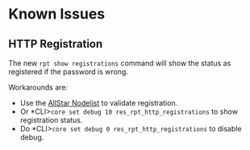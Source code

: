 # Known Issues

## HTTP Registration

The new `rpt show registrations` command will show the status as registered if the password is wrong.

Workarounds are:

- Use the [AllStar Nodelist](https://allstarlink.org/nodelist) to validate registration.
- Or *CLI>`core set debug 10 res_rpt_http_registrations` to show registration status.
- Do *CLI>`core set debug 0 res_rpt_http_registrations` to disable debug.
